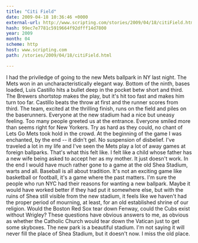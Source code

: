 ```yaml
---
title: "Citi Field"
date: 2009-04-18 10:36:46 +0000
external-url: http://www.scripting.com/stories/2009/04/18/citiField.html
hash: 99ec7e7781c5919664f92dfff14d7800
year: 2009
month: 04
scheme: http
host: www.scripting.com
path: /stories/2009/04/18/citiField.html

---
```


I had the priviledge of going to the new Mets ballpark in NY last night. The Mets won in an uncharacteristically elegant way. Bottom of the ninth, bases loaded, Luis Castillo hits a bullet deep in the pocket betw short and third. The Brewers shortstop makes the play, but it's hit too fast and makes him turn too far. Castillo beats the throw at first and the runner scores from third. The team, excited at the thrilling finish, runs on the field and piles on the baserunners. 
Everyone at the new stadium had a nice but uneasy feeling. Too many people greeted us at the entrance. Everyone smiled more than seems right for New Yorkers. Try as hard as they could, no chant of Lets Go Mets took hold in the crowd. At the beginning of the game I was enchanted, by the end -- it didn't gel. No suspension of disbelief.
I've traveled a lot in my life and I've seen the Mets play a lot of away games at foreign ballparks. That's what this felt like.
I felt like a child whose father has a new wife being asked to accept her as my mother. It just doesn't work. In the end I would have much rather gone to a game at the old Shea Stadium, warts and all. 
Baseball is all about tradition. It's not an exciting game like basketball or football, it's a game where the past matters. I'm sure the people who run NYC had their reasons for wanting a new ballpark. Maybe it would have worked better if they had put it somewhere else, but with the ruins of Shea still visible from the new stadium, it feels like we haven't had the proper period of mourning, at least, for an old established shrine of our religion. 
Would the Boston Red Sox tear down Fenway, could the Cubs exist without Wrigley? These questions have obvious answers to me, as obvious as whether the Catholic Church would tear down the Vatican just to get some skyboxes.
The new park is a beautiful stadium. I'm not saying it will never fill the place of Shea Stadium, but it doesn't now. I miss the old place.
